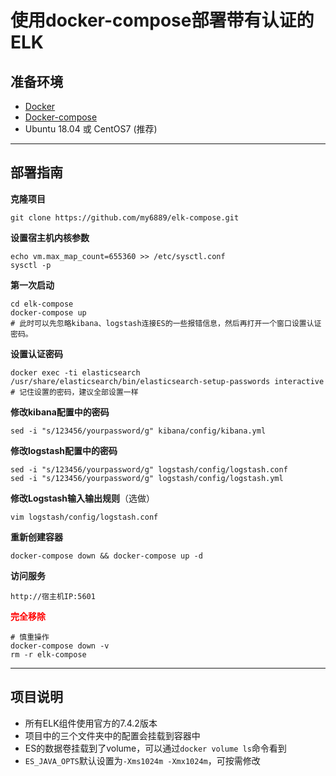 # 使用docker-compose部署带有认证的ELK

## 准备环境

* [Docker]( [https://docs.foofish.cn/2019/05/06/Docker%E5%B0%8F%E6%8A%80%E5%B7%A7/](https://docs.foofish.cn/2019/05/06/Docker小技巧/) )
* [Docker-compose]( [https://docs.foofish.cn/2019/05/06/Docker%E5%B0%8F%E6%8A%80%E5%B7%A7/](https://docs.foofish.cn/2019/05/06/Docker小技巧/) )
* Ubuntu 18.04 或 CentOS7 (推荐)

---

## 部署指南

**克隆项目**

```
git clone https://github.com/my6889/elk-compose.git
```

**设置宿主机内核参数**

```
echo vm.max_map_count=655360 >> /etc/sysctl.conf
sysctl -p
```

**第一次启动**

```
cd elk-compose
docker-compose up
# 此时可以先忽略kibana、logstash连接ES的一些报错信息，然后再打开一个窗口设置认证密码。
```

**设置认证密码**

```
docker exec -ti elasticsearch /usr/share/elasticsearch/bin/elasticsearch-setup-passwords interactive
# 记住设置的密码，建议全部设置一样
```

**修改kibana配置中的密码**

```
sed -i "s/123456/yourpassword/g" kibana/config/kibana.yml
```

**修改logstash配置中的密码**

```
sed -i "s/123456/yourpassword/g" logstash/config/logstash.conf
sed -i "s/123456/yourpassword/g" logstash/config/logstash.yml
```

**修改Logstash输入输出规则**（选做）

```
vim logstash/config/logstash.conf
```

**重新创建容器**

```
docker-compose down && docker-compose up -d 
```

**访问服务**

```
http://宿主机IP:5601
```

<font color=#FF0000 >**完全移除**</font> 

```
# 慎重操作
docker-compose down -v 
rm -r elk-compose
```

---

## 项目说明

* 所有ELK组件使用官方的7.4.2版本
* 项目中的三个文件夹中的配置会挂载到容器中
* ES的数据卷挂载到了volume，可以通过`docker volume ls`命令看到
* `ES_JAVA_OPTS`默认设置为`-Xms1024m -Xmx1024m`，可按需修改
